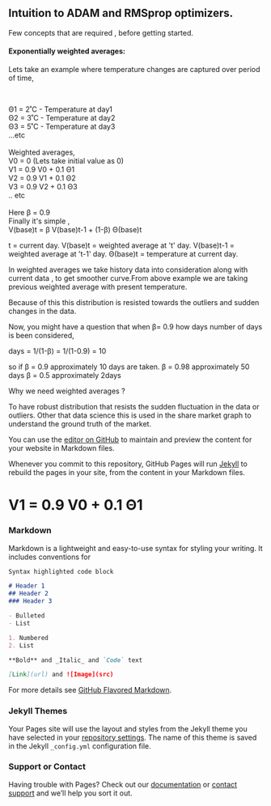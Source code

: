 

<h2>Intuition to  ADAM and RMSprop optimizers.</h2>

<p>Few concepts that are required , before getting started.</p>

<h4>Exponentially weighted averages:</h4>

<p>Lets take an example where temperature changes are captured over period of time, </p></br>


Θ1 = 2˚C  - Temperature at day1 </br>
Θ2 = 3˚C  - Temperature at day2 </br>
Θ3 = 5˚C  - Temperature at day3 </br>
...etc  </br>
  </br>
 Weighted averages, </br> 
 V0  = 0 (Lets take initial value as 0) </br>
 V1  =  0.9  V0   + 0.1 Θ1  </br>
 V2  =  0.9  V1   + 0.1 Θ2 </br>
 V3  =  0.9  V2   + 0.1 Θ3 </br>
 .. etc </br>
 </br>
Here β = 0.9  </br>
Finally it's simple , </br>
   V(base)t = β V(base)t-1 + (1-β) Θ(base)t </br>

t = current day.
V(base)t = weighted average at 't' day.
V(base)t-1 = weighted average at 't-1' day.
Θ(base)t = temperature at current day. 

In weighted averages we take history data into consideration along with current data , to get smoother curve.From above example we are taking previous weighted average with present temperature.

Because of this this distribution is resisted towards the outliers and sudden changes in the data.

Now, you might have a question that when  β= 0.9 how days number of days is been considered,

 days = 1/(1-β) = 1/(1-0.9) = 10 
 
 so if β = 0.9  approximately 10 days are taken.
       β = 0.98 approximately 50 days
       β = 0.5  approximately 2days

	   
Why we need weighted averages ?

 To have robust distribution that resists the sudden fluctuation in the data or outliers. Other that data science this is used in the share market graph to understand the ground truth of the market.
 





 







You can use the [editor on GitHub](https://github.com/towardsdatascience/towardsdatascience.github.io/edit/master/index.md) to maintain and preview the content for your website in Markdown files.

Whenever you commit to this repository, GitHub Pages will run [Jekyll](https://jekyllrb.com/) to rebuild the pages in your site, from the content in your Markdown files.

<h1>V1 =  0.9  V0   + 0.1 Θ1 </h1>

### Markdown

Markdown is a lightweight and easy-to-use syntax for styling your writing. It includes conventions for

```markdown
Syntax highlighted code block

# Header 1
## Header 2
### Header 3

- Bulleted
- List

1. Numbered
2. List

**Bold** and _Italic_ and `Code` text

[Link](url) and ![Image](src)
```

For more details see [GitHub Flavored Markdown](https://guides.github.com/features/mastering-markdown/).

### Jekyll Themes

Your Pages site will use the layout and styles from the Jekyll theme you have selected in your [repository settings](https://github.com/towardsdatascience/towardsdatascience.github.io/settings). The name of this theme is saved in the Jekyll `_config.yml` configuration file.

### Support or Contact

Having trouble with Pages? Check out our [documentation](https://help.github.com/categories/github-pages-basics/) or [contact support](https://github.com/contact) and we’ll help you sort it out.
